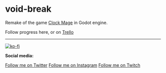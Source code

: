 # void-break
Remake of the game [Clock Mage](https://github.com/Achie72/clock_mage) in Godot engine.

Follow progress here, or on [Trello](https://trello.com/b/ozOvpSJt/clock-mage-remake)

---  

[![ko-fi](https://www.ko-fi.com/img/githubbutton_sm.svg)](https://ko-fi.com/L4L81GBPX)

**Social media:**

[Follow me on Twitter](https://twitter.com/Achie7240) 
[Follow me on Instagram](https://www.instagram.com/justanerdlife/)
[Follow me on Twitch](https://www.twitch.tv/achie7240)



